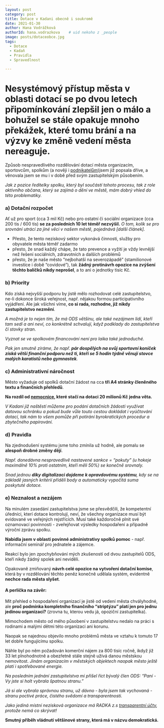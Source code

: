 ```yaml
---
layout: post
category: post
title: Dotace v Kadani obecně i soukromě  
date: 2021-01-30
author: Hana Vodrážková
authorId: hana.vodrazkova    # uid nekoho z _people
image: posts/dotaceobce.jpg
tags:
  - Dotace
  - Kadaň
  - Pravidla
  - Spravedlnost
  
---
```


# Nesystémový přístup města v oblasti dotací se po dvou letech připomínkování zlepšil jen o málo a bohužel se stále opakuje mnoho překážek, které tomu brání a na výzvy ke změně vedení města nereaguje.   

Způsob nespravedlivého rozdělování dotací města organizacím, sportovcům, spolkům (a nověji i [podnikatelům](https://kadan.pirati.cz/aktuality/dotace.html))jsem již popsala dříve, a věnovala jsem se mu i v době před svým zastupitelským působením. 

*Jak z pozice ředitelky spolku, který byl součástí tohoto procesu, tak z role aktivního občana, který se zajímá o dění ve městě, mám dobrý vhled do této problematiky.*

### a) **Dotační rozpočet** 
Ať už pro sport (cca 3 mil Kč) nebo pro ostatní či sociální organizace (cca 200 tis / 600 tis) **se za posledních 10 let téměř nezvýšil.**
*O tom, kolik se pro srovnání utrácí za jiné věci v našem městě, pojednává [další článek].*

- Přesto, že tento neziskový sektor vykonává činnosti, služby pro obyvatele města téměř zadarmo
- přesto, že snad každý chápe, že tato prevence a vyžití je vždy levnější než řešení sociálních, zdravotních a dalších problémů
- přesto, že je naše město “nejbohatší na severozápadě” (stamilionové investice i době “covidové”), 
tak **žádný protinávrh opozice na zvýšení těchto balíčků nikdy neprošel**, a to ani o jednotky tisíc Kč.

### b) **Priority**
Kdo získá nejvyšší podporu by jistě mělo rozhodovat celé zastupitelstvo, ne-li dokonce široká veřejnost, např. nějakou formou participativního vyjádření.
Ale jak všichni víme, **co si rada, rozhodne, již nikdy zastupitelstvo nezmění**. 

*A možná je to nejen tím, že má ODS většinu, ale také nezájmem lidí, kteří tam sedí a ani neví, co konkrétně schvalují, když podklady do zastupitelstva čí stovky stran.*

*Vyznat se ve spolkovém financování není pro laika také jednoduché.*

*Pak jen smutně zíráme, že např. **pár dospělých na svůj sportovní koníček získá větší finanční podporu než ti, kteří se 5 hodin týdně věnují stovce malých karatistů nebo gymnastek**.*

### c) **Administrativní náročnost**
Město vyžaduje od spolků dotační žádost na cca **tři A4 stránky členěného textu a finančních přehledů**.

**Na rozdíl od [nemocnice](https://kadan.pirati.cz/aktuality/nemtaj.html), které stačí na dotaci 20 milionů Kč jedna věta.**  

*V Kadani již naštěstí můžeme pro podání dotačních žádosti využívat datovou schránku a pokud bude vůle touto cestou dokládat i vyúčtování dotací, tak nám to všem pomůže při potírání byrokratických procedur a zbytečného papírování.*

### d) **Pravidla** 
Na zjednodušení systému jsme toho zmínila už hodně, ale pomalu se **alespoň drobné změny dějí**. 

*Např. donedávna nespravedlivě nastavené sankce = “pokuty” (u hokeje maximálně 10% proti ostatním, kteří měli 50%) se konečně srovnaly.*

*Snad jednou **díky digitalizaci dojdeme k opravdovému systému**, kdy se na základě jasných kritérií přidělí body a automaticky vypočítá suma poskytuté dotace.* 

### e) **Neznalost a nezájem** 
Na minulém zasedání zastupitelstva jsme se přesvědčili, že kompetentní úředníci, kterí dotace kontrolují, neví, že všechny organizace musí být evidované ve veřejných rejstřících. Musí také každoročně plnit své oznamovací povinnosti - zveřejňovat výsledky hospodaření a případně výroční zprávu spolku.

**Nabídla jsem v oblasti povinné administrativy spolků pomoc** - např. informační seminář pro jednatele a zájemce.

Reakcí bylo jen zpochybňování mých zkušeností od dvou zastupitelů ODS, kteří nikdy žádný spolek ani neviděli.

Opakovaně zmiňovaný **návrh celé opozice na vytvoření dotační komise**, která by v rozdělování těchto peněz konečně udělala systém, evidentně **nechce rada města slyšet**.

#### **A perlička na závěr:**

Mít přehled o hospodaření organizací je jistě od vedení města chvályhodné, ale **proč podmínka kompletního finančního “striptýzu” platí jen pro jednu jedinou organizaci?** (zrovna tu, kterou vedu já, opoziční zastupitelka).

Mimochodem město od mého působení v zastupitelstvu nedalo na práci s rodinami a malými dětmi této organizaci ani korunu.

Naopak se najednou objevilo mnoho problémů města ve vztahu k tomuto 17 let dobře fungujícímu spolku.

Náhle byl po něm požadován komerční nájem za 800 tisíc ročně, ikdyž již 33 let plnohodnotně a obezřetně stále stejně užívá danou městskou nemovitost.
*Jinám organizacím v městských objektech naopak město ještě platí i spotřebované energie.*

*Na posledním jednání zastupitelstva mi přišel říct bývalý člen ODS: “Paní - Vy jste si holt vybrala špatnou stranu.”*

*Já si ale vybrala správnou stranu, už dávno - byla jsem tak vychovaná - stranu poctivé práce, čistého svědomí a transparentnosti.*

*Jako jediná místní nezisková organizace má RADKA z.s [transparentní účty](https://radka.kadan.cz/podpora-financnim-darem/), protože  nemá co skrývat!*


**Smutný příběh vládnutí většinové strany, která má v názvu demokratická.**

